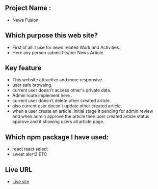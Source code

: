 ## Project Name : 
* News Fusion


## Which purpose this web site?

* First of all it use for news related Work and Activities.
* Here any person submit his/her News Article.


## Key feature
* This website attractive and more responsive.
* user safe browsing.
* current user doesn't access other's private data.
* Admin route implement here .
* current user doesn't delete other created article.
* also current user doesn't update other created article.
* when a user create an article ,initial stage it pending for admin review and when admin approve the article then user created article status approve and it showing users all article page.

## Which npm package I have used:
* react react select
* sweet alert2 ETC

## Live URL
* [Live site](https://brainbuddies-464)